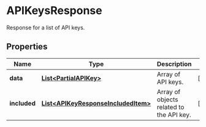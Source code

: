 

# APIKeysResponse

Response for a list of API keys.

## Properties

Name | Type | Description | Notes
------------ | ------------- | ------------- | -------------
**data** | [**List&lt;PartialAPIKey&gt;**](PartialAPIKey.md) | Array of API keys. |  [optional]
**included** | [**List&lt;APIKeyResponseIncludedItem&gt;**](APIKeyResponseIncludedItem.md) | Array of objects related to the API key. |  [optional]



